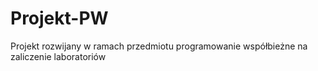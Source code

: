 # Projekt-PW
Projekt rozwijany w ramach przedmiotu programowanie współbieżne na zaliczenie laboratoriów
